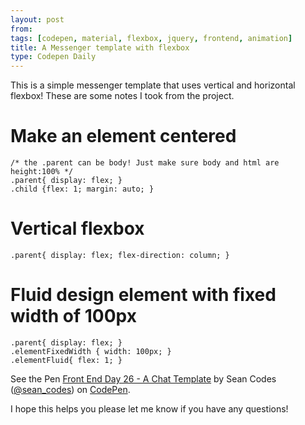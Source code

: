 ```yaml
---
layout: post
from:
tags: [codepen, material, flexbox, jquery, frontend, animation]
title: A Messenger template with flexbox
type: Codepen Daily
---
```


This is a simple messenger template that uses vertical and horizontal flexbox! These are some notes I took from the project.

# Make an element centered

    /* the .parent can be body! Just make sure body and html are height:100% */
    .parent{ display: flex; }
    .child {flex: 1; margin: auto; }

# Vertical flexbox

    .parent{ display: flex; flex-direction: column; }

# Fluid design element with fixed width of 100px

    .parent{ display: flex; }
    .elementFixedWidth { width: 100px; }
    .elementFluid{ flex: 1; }

<p data-height="550" data-theme-id="0" data-slug-hash="xgMNxe" data-default-tab="css,result" data-user="sean_codes" data-embed-version="2" data-pen-title="Front End Day 26 - A Chat Template" class="codepen">See the Pen <a href="http://codepen.io/sean_codes/pen/xgMNxe/">Front End Day 26 - A Chat Template</a> by Sean Codes (<a href="http://codepen.io/sean_codes">@sean_codes</a>) on <a href="http://codepen.io">CodePen</a>.</p>
<script async src="https://production-assets.codepen.io/assets/embed/ei.js"></script>

I hope this helps you please let me know if you have any questions!
